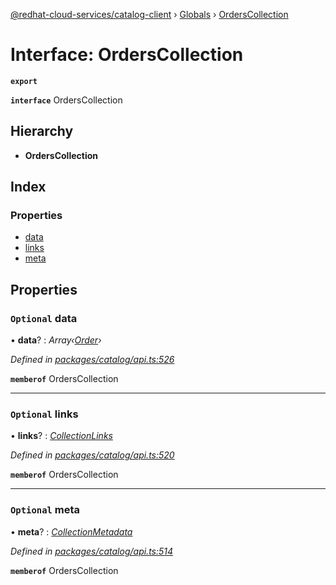 [@redhat-cloud-services/catalog-client](../README.md) › [Globals](../globals.md) › [OrdersCollection](orderscollection.md)

# Interface: OrdersCollection

**`export`** 

**`interface`** OrdersCollection

## Hierarchy

* **OrdersCollection**

## Index

### Properties

* [data](orderscollection.md#optional-data)
* [links](orderscollection.md#optional-links)
* [meta](orderscollection.md#optional-meta)

## Properties

### `Optional` data

• **data**? : *Array‹[Order](order.md)›*

*Defined in [packages/catalog/api.ts:526](https://github.com/RedHatInsights/javascript-clients/blob/master/packages/catalog/api.ts#L526)*

**`memberof`** OrdersCollection

___

### `Optional` links

• **links**? : *[CollectionLinks](collectionlinks.md)*

*Defined in [packages/catalog/api.ts:520](https://github.com/RedHatInsights/javascript-clients/blob/master/packages/catalog/api.ts#L520)*

**`memberof`** OrdersCollection

___

### `Optional` meta

• **meta**? : *[CollectionMetadata](collectionmetadata.md)*

*Defined in [packages/catalog/api.ts:514](https://github.com/RedHatInsights/javascript-clients/blob/master/packages/catalog/api.ts#L514)*

**`memberof`** OrdersCollection
